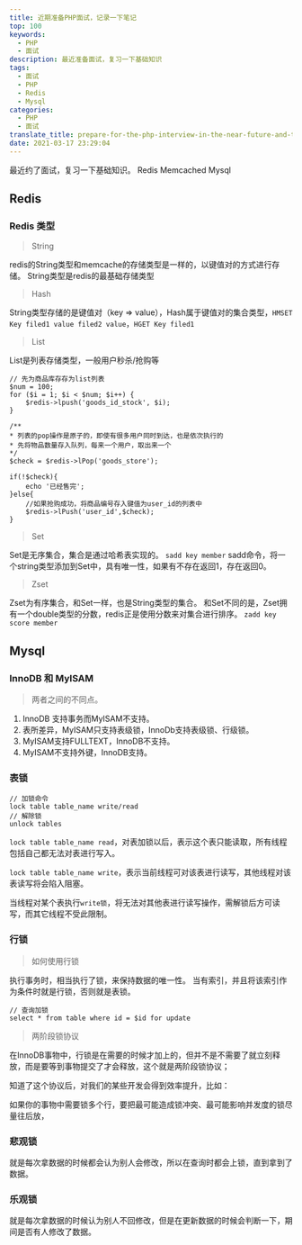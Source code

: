 ```yaml
---
title: 近期准备PHP面试，记录一下笔记
top: 100
keywords:
  - PHP
  - 面试
description: 最近准备面试，复习一下基础知识
tags:
  - 面试
  - PHP
  - Redis
  - Mysql
categories:
  - PHP
  - 面试
translate_title: prepare-for-the-php-interview-in-the-near-future-and-take-notes
date: 2021-03-17 23:29:04
---
```


最近约了面试，复习一下基础知识。
Redis
Memcached
Mysql

<!-- more -->

## Redis
### Redis 类型
> String

redis的String类型和memcache的存储类型是一样的，以键值对的方式进行存储。
String类型是redis的最基础存储类型

> Hash

String类型存储的是键值对（key => value），Hash属于键值对的集合类型，`HMSET Key filed1 value filed2 value`，`HGET Key filed1`

> List

List是列表存储类型，一般用户秒杀/抢购等
```
// 先为商品库存存为list列表
$num = 100;
for ($i = 1; $i < $num; $i++) {
    $redis->lpush('goods_id_stock', $i);
}

/**
* 列表的pop操作是原子的，即使有很多用户同时到达，也是依次执行的
* 先将物品数量存入队列，每来一个用户，取出来一个
*/
$check = $redis->lPop('goods_store');

if(!$check){
    echo '已经售完';
}else{
    //如果抢购成功，将商品编号存入键值为user_id的列表中
    $redis->lPush('user_id',$check);
}
```

> Set

Set是无序集合，集合是通过哈希表实现的。
`sadd key member`
sadd命令，将一个string类型添加到Set中，具有唯一性，如果有不存在返回1，存在返回0。

> Zset 

Zset为有序集合，和Set一样，也是String类型的集合。
和Set不同的是，Zset拥有一个double类型的分数，redis正是使用分数来对集合进行排序。
`zadd key score member`

## Mysql
### InnoDB 和 MyISAM
> 两者之间的不同点。

1. InnoDB 支持事务而MyISAM不支持。
2. 表所差异，MyISAM只支持表级锁，InnoDb支持表级锁、行级锁。
3. MyISAM支持FULLTEXT，InnoDB不支持。
4. MyISAM不支持外键，InnoDB支持。

### 表锁
```
// 加锁命令
lock table table_name write/read
// 解除锁
unlock tables
```
`lock table table_name read`，对表加锁以后，表示这个表只能读取，所有线程包括自己都无法对表进行写入。

`lock table table_name write`，表示当前线程可对该表进行读写，其他线程对该表读写将会陷入阻塞。

当线程对某个表执行`write锁`，将无法对其他表进行读写操作，需解锁后方可读写，而其它线程不受此限制。

### 行锁
> 如何使用行锁

执行事务时，相当执行了锁，来保持数据的唯一性。
当有索引，并且将该索引作为条件时就是行锁，否则就是表锁。
```
// 查询加锁
select * from table where id = $id for update
```

> 两阶段锁协议

在InnoDB事物中，行锁是在需要的时候才加上的，但并不是不需要了就立刻释放，而是要等到事物提交了才会释放，这个就是两阶段锁协议；

知道了这个协议后，对我们的某些开发会得到效率提升，比如：

如果你的事物中需要锁多个行，要把最可能造成锁冲突、最可能影响并发度的锁尽量往后放，

### 悲观锁
就是每次拿数据的时候都会认为别人会修改，所以在查询时都会上锁，直到拿到了数据。

### 乐观锁
就是每次拿数据的时候认为别人不回修改，但是在更新数据的时候会判断一下，期间是否有人修改了数据。
